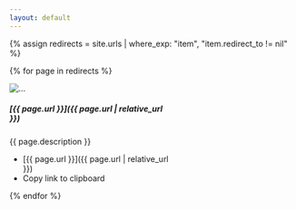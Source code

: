 ```yaml
---
layout: default
---
```


{% assign redirects = site.urls | where_exp: "item", "item.redirect_to != nil" %}

<table>

{% for page in redirects %}

<div class="card" style="width: 18rem;">
  <img src="..." class="card-img-top" alt="...">
  <div class="card-body">
    <h5 class="card-title">
      [{{ page.url }}]({{ page.url | relative_url }})
    </h5>
    <p class="card-text">
      {{ page.description }}
    </p>
  </div>
  <ul class="list-group list-group-flush">
    <li class="list-group-item">
      [{{ page.url }}]({{ page.url | relative_url }})
    </li>
    <li class="list-group-item"><a onclick="CopyToClipboard([{{ page.url }}]);">Copy link to clipboard</a></li>
  </ul>
</div>

{% endfor %}
</table>

<script>function CopyToClipboard(parameter) {navigator.clipboard.writeText(parameter);}</script>
